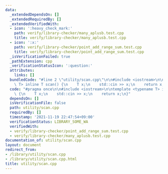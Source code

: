 ```yaml
---
data:
  _extendedDependsOn: []
  _extendedRequiredBy: []
  _extendedVerifiedWith:
  - icon: ':heavy_check_mark:'
    path: verify/library-checker/many_aplusb.test.cpp
    title: verify/library-checker/many_aplusb.test.cpp
  - icon: ':x:'
    path: verify/library-checker/point_add_range_sum.test.cpp
    title: verify/library-checker/point_add_range_sum.test.cpp
  _isVerificationFailed: true
  _pathExtension: cpp
  _verificationStatusIcon: ':question:'
  attributes:
    links: []
  bundledCode: "#line 2 \"utility/scan.cpp\"\n\n#include <iostream>\n\ntemplate <typename\
    \ T> inline T scan() {\n    T x;\n    std::cin >> x;\n    return x;\n}\n"
  code: "#pragma once\n\n#include <iostream>\n\ntemplate <typename T> inline T scan()\
    \ {\n    T x;\n    std::cin >> x;\n    return x;\n}"
  dependsOn: []
  isVerificationFile: false
  path: utility/scan.cpp
  requiredBy: []
  timestamp: '2021-11-19 22:47:54+09:00'
  verificationStatus: LIBRARY_SOME_WA
  verifiedWith:
  - verify/library-checker/point_add_range_sum.test.cpp
  - verify/library-checker/many_aplusb.test.cpp
documentation_of: utility/scan.cpp
layout: document
redirect_from:
- /library/utility/scan.cpp
- /library/utility/scan.cpp.html
title: utility/scan.cpp
---
```

